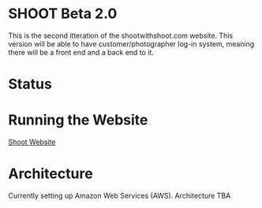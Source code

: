 # SHOOT Beta 2.0
This is the second itteration of the shootwithshoot.com website. This version will be able to have customer/photographer log-in system, meaning there will be a front end and a back end to it. 
# Status

# Running the Website
[Shoot Website](https://shootwithshoot.netlify.com/)

# Architecture 
Currently setting up Amazon Web Services (AWS). Architecture TBA
